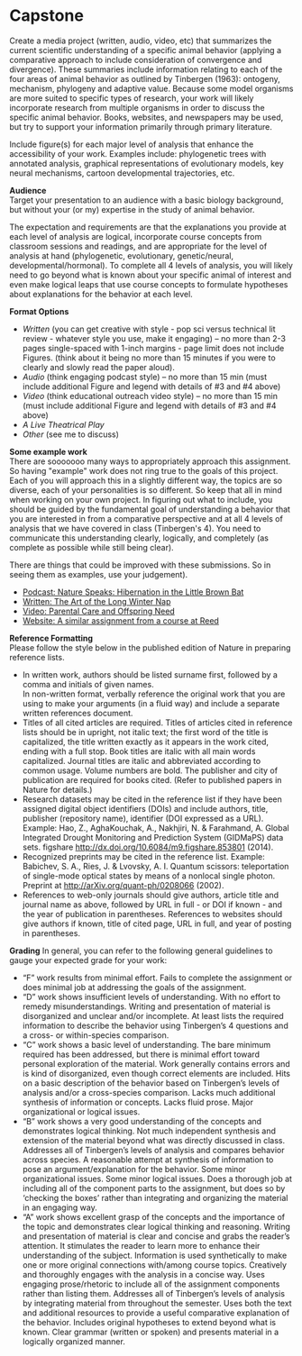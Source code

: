 # Capstone

Create a media project (written, audio, video, etc) that summarizes the current scientific understanding of a specific animal behavior (applying a comparative approach to include consideration of convergence and divergence). These summaries include information relating to each of the four areas of animal behavior as outlined by Tinbergen (1963): ontogeny, mechanism, phylogeny and adaptive value. Because some model organisms are more suited to specific types of research, your work will likely incorporate research from multiple organisms in order to discuss the specific animal behavior. Books, websites, and newspapers may be used, but try to support your information primarily through primary literature.

Include figure(s) for each major level of analysis that enhance the accessibility of your work. Examples include: phylogenetic trees with annotated analysis, graphical representations of evolutionary models, key neural mechanisms, cartoon developmental trajectories, etc. 

**Audience**  
Target your presentation to an audience with a basic biology background, but without your (or my) expertise in the study of animal behavior.

The expectation and requirements are that the explanations you provide at each level of analysis are logical, incorporate course concepts from classroom sessions and readings, and are appropriate for the level of analysis at hand (phylogenetic, evolutionary, genetic/neural, developmental/hormonal). To complete all 4 levels of analysis, you will likely need to go beyond what is known about your specific animal of interest and even make logical leaps that use course concepts to formulate hypotheses about explanations for the behavior at each level.

**Format Options**  
- *Written* (you can get creative with style - pop sci versus technical lit review - whatever style you use, make it engaging) – no more than 2-3 pages single-spaced with 1-inch margins - page limit does not include Figures. (think about it being no more than 15 minutes if you were to clearly and slowly read the paper aloud).
- *Audio* (think engaging podcast style) – no more than 15 min (must include additional Figure and legend with details of #3 and #4 above)
- *Video* (think educational outreach video style) – no more than 15 min (must include additional Figure and legend  with details of #3 and #4 above)
- *A Live Theatrical Play*
- *Other* (see me to discuss)

**Some example work**  
There are sooooooo many ways to appropriately approach this assignment. So having "example" work does not ring true to the goals of this project. Each of you will approach this in a slightly different way, the topics are so diverse, each of your personalities is so different. So keep that all in mind when working on your own project. In figuring out what to include, you should be guided by the fundamental goal of understanding a behavior that you are interested in from a comparative perspective and at all 4 levels of analysis that we have covered in class (Tinbergen's 4). You need to communicate this understanding clearly, logically, and completely (as complete as possible while still being clear).

There are things that could be improved with these submissions. So in seeing them as examples, use your judgement).

- [Podcast: Nature Speaks: Hibernation in the Little Brown Bat](https://anchor.fm/sophie-henderson8/episodes/Hibernation-in-the-Little-Brown-Bat-e1bovjo)
- [Written: The Art of the Long Winter Nap](https://drive.google.com/file/d/1AiJ1Wb6bkHB4pgL5iUP9iwEq9R7B_AiP/view?usp=sharing)
- [Video: Parental Care and Offspring Need](https://drive.google.com/file/d/1_kqKk8TBdpnOxK4wq8bnAvdiIMdbE0xm/view?usp=sharing)
- [Website: A similar assignment from a course at Reed](https://www.reed.edu/biology/professors/srenn/pages/teaching/web_2010/index.html)

**Reference Formatting**  
Please follow the style below in the published edition of Nature in preparing reference lists.  
- In written work, authors should be listed surname first, followed by a comma and initials of given names.  
In non-written format, verbally reference the original work that you are using to make your arguments (in a fluid way) and include a separate written references document.  
- Titles of all cited articles are required. Titles of articles cited in reference lists should be in upright, not italic text; the first word of the title is capitalized, the title written exactly as it appears in the work cited, ending with a full stop. Book titles are italic with all main words capitalized. Journal titles are italic and abbreviated according to common usage. Volume numbers are bold. The publisher and city of publication are required for books cited. (Refer to published papers in Nature for details.)  
- Research datasets may be cited in the reference list if they have been assigned digital object identifiers (DOIs) and include authors, title, publisher (repository name), identifier (DOI expressed as a URL). Example: Hao, Z., AghaKouchak, A., Nakhjiri, N. & Farahmand, A. Global Integrated Drought Monitoring and Prediction System (GIDMaPS) data sets. figshare http://dx.doi.org/10.6084/m9.figshare.853801 (2014).  
- Recognized preprints may be cited in the reference list. Example: Babichev, S. A., Ries, J. & Lvovsky, A. I. Quantum scissors: teleportation of single-mode optical states by means of a nonlocal single photon. Preprint at http://arXiv.org/quant-ph/0208066 (2002).  
- References to web-only journals should give authors, article title and journal name as above, followed by URL in full - or DOI if known - and the year of publication in parentheses. References to websites should give authors if known, title of cited page, URL in full, and year of posting in parentheses.


**Grading**
In general, you can refer to the following general guidelines to gauge your expected grade for your work:
- “F” work results from minimal effort. Fails to complete the assignment or does minimal job at addressing the goals of the assignment.
- “D” work shows insufficient levels of understanding. With no effort to remedy misunderstandings. Writing and presentation of material is disorganized and unclear and/or incomplete. At least lists the required information to describe the behavior using Tinbergen’s 4 questions and a cross- or within-species comparison.
- “C” work shows a basic level of understanding. The bare minimum required has been addressed, but there is minimal effort toward personal exploration of the material. Work generally contains errors and is kind of disorganized, even though correct elements are included. Hits on a basic description of the behavior based on Tinbergen’s levels of analysis and/or a cross-species comparison. Lacks much additional synthesis of information or concepts. Lacks fluid prose. Major organizational or logical issues.
- “B” work shows a very good understanding of the concepts and demonstrates logical thinking. Not much independent synthesis and extension of the material beyond what was directly discussed in class. Addresses all of Tinbergen’s levels of analysis and compares behavior across species. A reasonable attempt at synthesis of information to pose an argument/explanation for the behavior. Some minor organizational issues. Some minor logical issues. Does a thorough job at including all of the component parts to the assignment, but does so by ‘checking the boxes’ rather than integrating and organizing the material in an engaging way.
- “A” work shows excellent grasp of the concepts and the importance of the topic and demonstrates clear logical thinking and reasoning. Writing and presentation of material is clear and concise and grabs the reader’s attention. It stimulates the reader to learn more to enhance their understanding of the subject. Information is used synthetically to make one or more original connections with/among course topics. Creatively and thoroughly engages with the analysis in a concise way. Uses engaging prose/rhetoric to include all of the assignment components rather than listing them. Addresses all of Tinbergen’s levels of analysis by integrating material from throughout the semester. Uses both the text and additional resources to provide a useful comparative explanation of the behavior. Includes original hypotheses to extend beyond what is known. Clear grammar (written or spoken) and presents material in a logically organized manner. 
